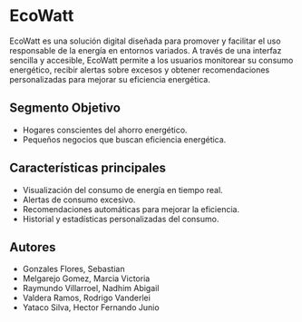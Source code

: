 # EcoWatt

EcoWatt es una solución digital diseñada para promover y facilitar el uso responsable de la energía en entornos variados. A través de una interfaz sencilla y accesible, EcoWatt permite a los usuarios monitorear su consumo energético, recibir alertas sobre excesos y obtener recomendaciones personalizadas para mejorar su eficiencia energética.

## Segmento Objetivo

- Hogares conscientes del ahorro energético.
- Pequeños negocios que buscan eficiencia energética.

## Características principales

- Visualización del consumo de energía en tiempo real.
- Alertas de consumo excesivo.
- Recomendaciones automáticas para mejorar la eficiencia.
- Historial y estadísticas personalizadas del consumo.

## Autores

- Gonzales Flores, Sebastian  
- Melgarejo Gomez, Marcia Victoria  
- Raymundo Villarroel, Nadhim Abigail  
- Valdera Ramos, Rodrigo Vanderlei  
- Yataco Silva, Hector Fernando Junio
